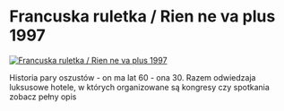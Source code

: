 Francuska ruletka / Rien ne va plus 1997 
=============
[![Francuska ruletka / Rien ne va plus 1997 ](http://vidos.pl/images/player.gif)](http://vidos.pl/francuska-ruletka-rien-ne-va-plus-1997)

 Historia pary oszustów - on ma lat 60 - ona 30. Razem odwiedzaja luksusowe hotele, w których organizowane są kongresy czy spotkania zobacz pełny opis
